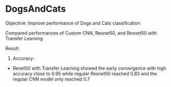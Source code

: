 # DogsAndCats

Objective: Improve performance of Dogs and Cats classification

Compared performances of Custom CNN, Resnet50, and Resnet50 with Transfer Learning

Result: 
1. Accuracy:
  - Renet50 with Transfer Learning showed the early convergence with high accuracy close to 0.95 while regular Resnet50 reached 0.83 and the regular CNN model only reached 0.7
